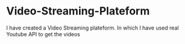 # Video-Streaming-Plateform
I have created a Video Streaming plateform. In which I have used real Youtube API to get the videos
